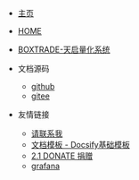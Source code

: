 <!-- _navbar.md -->

* [主页](https://boxtrade.gitee.io/quant_view/#/)

* [HOME](http://wiki.boxtrade.top/quant_view/#/)

* [BOXTRADE-天启量化系统](http://mac.boxtrade.top:3000)

* 文档源码
  
  * [github](https://github.com/boxtrade/quant_view)
  * [gitee](https://gitee.com/boxtrade/quant_view)

* 友情链接
  
  * [请联系我](contact.md)
  * [文档模板 - Docsify基础模板](https://github.com/boxtrade/docsify_sample)
  * [2.1 DONATE 捐赠](donate/README.md)
  * [grafana](https://grafana.com/)